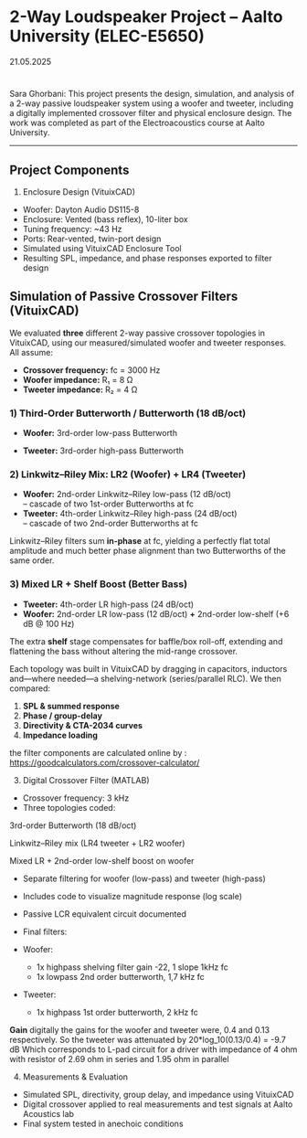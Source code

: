 #  2-Way Loudspeaker Project – Aalto University (ELEC-E5650)
21.05.2025   
#

Sara Ghorbani: This project presents the design, simulation, and analysis of a 2-way passive loudspeaker system using a woofer and tweeter, including a digitally implemented crossover filter and physical enclosure design. The work was completed as part of the Electroacoustics course at Aalto University.

---

## Project Components

1. Enclosure Design (VituixCAD)
- Woofer: Dayton Audio DS115-8
- Enclosure: Vented (bass reflex), 10-liter box
- Tuning frequency: ~43 Hz
- Ports: Rear-vented, twin-port design
- Simulated using VituixCAD Enclosure Tool
- Resulting SPL, impedance, and phase responses exported to filter design

 
## Simulation of Passive Crossover Filters (VituixCAD)

We evaluated **three** different 2-way passive crossover topologies in VituixCAD, using our measured/simulated woofer and tweeter responses.  All assume:

- **Crossover frequency:** fc = 3000 Hz  
- **Woofer impedance:** R₁ = 8 Ω  
- **Tweeter impedance:** R₂ = 4 Ω  



### 1) Third-Order Butterworth / Butterworth (18 dB/oct)

- **Woofer:** 3rd-order low-pass Butterworth  
  
- **Tweeter:** 3rd-order high-pass Butterworth  
 
  
### 2) Linkwitz–Riley Mix: LR2 (Woofer) + LR4 (Tweeter)

- **Woofer:** 2nd-order Linkwitz–Riley low-pass (12 dB/oct)  
  – cascade of two 1st-order Butterworths at fc  
- **Tweeter:** 4th-order Linkwitz–Riley high-pass (24 dB/oct)  
  – cascade of two 2nd-order Butterworths at fc  

Linkwitz–Riley filters sum **in-phase** at fc, yielding a perfectly flat total amplitude and much better phase alignment than two Butterworths of the same order.



### 3) Mixed LR + Shelf Boost (Better Bass)

- **Tweeter:** 4th-order LR high-pass (24 dB/oct)  
- **Woofer:** 2nd-order LR low-pass (12 dB/oct) **+** 2nd-order low-shelf (+6 dB @ 100 Hz)  

The extra **shelf** stage compensates for baffle/box roll-off, extending and flattening the bass without altering the mid-range crossover.


Each topology was built in VituixCAD by dragging in capacitors, inductors and—where needed—a shelving-network (series/parallel RLC).  We then compared:

1. **SPL & summed response**  
2. **Phase / group-delay**  
3. **Directivity & CTA-2034 curves**  
4. **Impedance loading**

the filter components are calculated online by : https://goodcalculators.com/crossover-calculator/


3. Digital Crossover Filter (MATLAB)
- Crossover frequency: 3 kHz
- Three topologies coded:

3rd-order Butterworth (18 dB/oct)

Linkwitz–Riley mix (LR4 tweeter + LR2 woofer)

Mixed LR + 2nd-order low-shelf boost on woofer

- Separate filtering for woofer (low-pass) and tweeter (high-pass)

- Includes code to visualize magnitude response (log scale)

- Passive LCR equivalent circuit documented

- Final filters:
- Woofer:
  - 1x highpass shelving filter gain -22, 1 slope 1kHz fc
  - 1x lowpass 2nd order butterworth, 1,7 kHz fc
- Tweeter:
  - 1x highpass 1st order butterworth, 2 kHz fc 

**Gain**
digitally the gains for the woofer and tweeter were, 0.4 and 0.13 respectively. 
So the tweeter was attenuated by 20*log_10(0.13/0.4) = -9.7 dB
Which corresponds to L-pad circuit for a driver with impedance of 4 ohm with resistor of 2.69 ohm in series and 1.95 ohm in parallel


4. Measurements & Evaluation
- Simulated SPL, directivity, group delay, and impedance using VituixCAD
- Digital crossover applied to real measurements and test signals at Aalto Acoustics lab
- Final system tested in anechoic conditions


 

